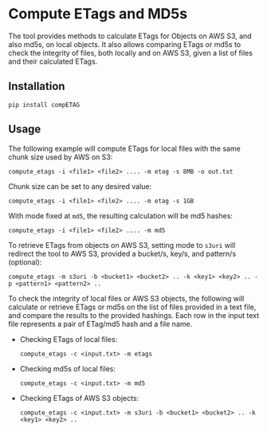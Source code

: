 # Compute ETags and MD5s
The tool provides methods to calculate ETags for Objects on AWS S3, and also md5s, on local objects. It also allows comparing ETags or md5s to check the integrity of files, both locally and on AWS S3, given a list of files and their calculated ETags.
## Installation
```pip install compETAG```
## Usage
The following example will compute ETags for local files with the same chunk size used by AWS on S3:

```compute_etags -i <file1> <file2> .... -m etag -s 8MB -o out.txt```

Chunk size can be set to any desired value:

```compute_etags -i <file1> <file2> .... -m etag -s 1GB```

With mode fixed at `md5`, the resulting calculation will be md5 hashes:

```compute_etags -i <file1> <file2> .... -m md5```

To retrieve ETags from objects on AWS S3, setting mode to `s3uri` will redirect the tool to AWS S3, provided a bucket/s, key/s, and pattern/s (optional):

```compute_etags -m s3uri -b <bucket1> <bucket2> .. -k <key1> <key2> .. -p <pattern1> <pattern2> .. ```

To check the integrity of local files or AWS S3 objects, the following will calculate or retrieve ETags or md5s on the list of files provided in a text file, and compare the results to the provided hashings. Each row in the input text file represents a pair of ETag/md5 hash and a file name. 

* Checking ETags of local files:

    ```compute_etags -c <input.txt> -m etags```
    
* Checking md5s of local files:

    ```compute_etags -c <input.txt> -m md5```
    
* Checking ETags of AWS S3 objects:

    ```compute_etags -c <input.txt> -m s3uri -b <bucket1> <bucket2> .. -k <key1> <key2> .. ```
